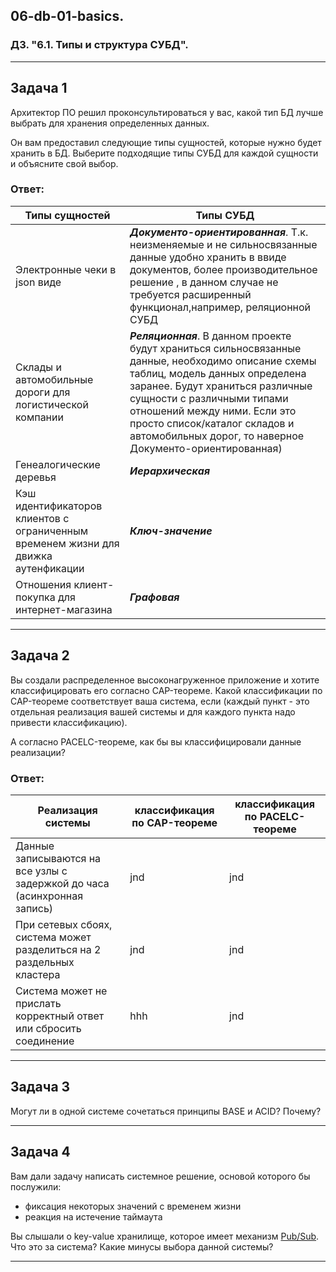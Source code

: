 ## 06-db-01-basics.
### ДЗ. "6.1. Типы и структура СУБД".
---
## Задача 1

Архитектор ПО решил проконсультироваться у вас, какой тип БД 
лучше выбрать для хранения определенных данных.

Он вам предоставил следующие типы сущностей, которые нужно будет хранить в БД.
Выберите подходящие типы СУБД для каждой сущности и объясните свой выбор.

### Ответ:
| Типы сущностей  | Типы СУБД |
| ------------- | ------------- |
| Электронные чеки в json виде  | ***Документо-ориентированная***. Т.к. неизменяемые и не сильносвязанные данные удобно хранить в ввиде документов, более производительное решение , в данном случае не требуется расширенный функционал,например, реляционной СУБД |
| Склады и автомобильные дороги для логистической компании | ***Реляционная***. В данном проекте будут храниться сильносвязанные данные, необходимо описание схемы таблиц, модель данных определена заранее. Будут храниться различные сущности с различными типами отношений между ними. Если это просто список/каталог складов и автомобильных дорог, то наверное Документо-ориентированная) |
| Генеалогические деревья  | ***Иерархическая***|
| Кэш идентификаторов клиентов с ограниченным временем жизни для движка аутенфикации | ***Ключ-значение*** |
| Отношения клиент-покупка для интернет-магазина | ***Графовая*** |

---
## Задача 2

Вы создали распределенное высоконагруженное приложение и хотите классифицировать его согласно 
CAP-теореме. Какой классификации по CAP-теореме соответствует ваша система, если 
(каждый пункт - это отдельная реализация вашей системы и для каждого пункта надо привести классификацию).

А согласно PACELC-теореме, как бы вы классифицировали данные реализации?

### Ответ:
| Реализация системы  | классификация по CAP-теореме |  классификация по PACELC-теореме |
| ------------- | ------------- | ------------- |
| Данные записываются на все узлы с задержкой до часа (асинхронная запись)  | jnd  | jnd  |
| При сетевых сбоях, система может разделиться на 2 раздельных кластера| jnd|  jnd  |
| Система может не прислать корректный ответ или сбросить соединение | hhh |  jnd  |

---
## Задача 3

Могут ли в одной системе сочетаться принципы BASE и ACID? Почему?

---
## Задача 4

Вам дали задачу написать системное решение, основой которого бы послужили:

- фиксация некоторых значений с временем жизни
- реакция на истечение таймаута

Вы слышали о key-value хранилище, которое имеет механизм [Pub/Sub](https://habr.com/ru/post/278237/). 
Что это за система? Какие минусы выбора данной системы?

---
